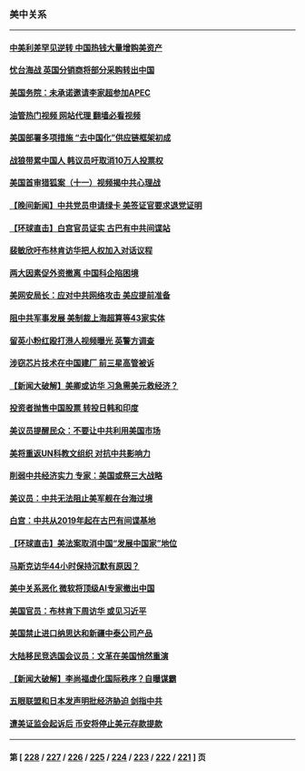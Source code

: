 ### 美中关系
---
#### [中美利差罕见逆转 中国热钱大量增购美资产](../../pages/nf1412576/n14015938.md?06142045) 
#### [忧台海战 英国分销商将部分采购转出中国](../../pages/nf1412576/n14015680.md?06142045) 
#### [美国务院：未承诺邀请李家超参加APEC](../../pages/nf1412576/n14015549.md?06142045) 
#### [油管热门视频 网站代理 翻墙必看视频](http://138.2.39.72:81/youtube.html?epic-marker?06142045)
#### [美国部署多项措施 “去中国化”供应链框架初成](../../pages/nf1412576/n14015493.md?06142045) 
#### [战狼带累中国人 韩议员吁取消10万人投票权](../../pages/nf1412576/n14015413.md?06142045) 
#### [美国首审猎狐案（十一）视频揭中共心理战](../../pages/nf1412576/n14015009.md?06142045) 
#### [【晚间新闻】中共党员申请绿卡 美签证官要求退党证明](../../pages/nf1412576/n14015135.md?06142045) 
#### [【环球直击】白宫官员证实 古巴有中共间谍站](../../pages/nf1412576/n14014796.md?06142045) 
#### [裴敏欣吁布林肯访华把人权加入对话议程](../../pages/nf1412576/n14014962.md?06142045) 
#### [两大因素促外资撤离 中国科企陷困境](../../pages/nf1412576/n14014850.md?06142045) 
#### [美网安局长：应对中共网络攻击 美应提前准备](../../pages/nf1412576/n14014774.md?06142045) 
#### [阻中共军事发展 美制裁上海超算等43家实体](../../pages/nf1412576/n14014789.md?06142045) 
#### [留英小粉红殴打港人视频曝光 英警方调查](../../pages/nf1412576/n14014733.md?06142045) 
#### [涉窃芯片技术在中国建厂 前三星高管被诉](../../pages/nf1412576/n14014724.md?06142045) 
#### [【新闻大破解】美卿或访华 习急需美元救经济？](../../pages/nf1412576/n14014752.md?06142045) 
#### [投资者抛售中国股票 转投日韩和印度](../../pages/nf1412576/n14014696.md?06142045) 
#### [美议员提醒民众：不要让中共利用美国市场](../../pages/nf1412576/n14014578.md?06142045) 
#### [美将重返UN科教文组织 对抗中共影响力](../../pages/nf1412576/n14014355.md?06142045) 
#### [削弱中共经济实力 专家：美国或祭三大战略](../../pages/nf1412576/n14014108.md?06142045) 
#### [美议员：中共无法阻止美军舰在台海过境](../../pages/nf1412576/n14014170.md?06142045) 
#### [白宫：中共从2019年起在古巴有间谍基地](../../pages/nf1412576/n14013849.md?06142045) 
#### [【环球直击】美法案取消中国“发展中国家”地位](../../pages/nf1412576/n14013329.md?06142045) 
#### [马斯克访华44小时保持沉默有原因？](../../pages/nf1412576/n14013660.md?06142045) 
#### [美中关系恶化 微软将顶级AI专家撤出中国](../../pages/nf1412576/n14013569.md?06142045) 
#### [美国官员：布林肯下周访华 或见习近平](../../pages/nf1412576/n14013392.md?06142045) 
#### [美国禁止进口纳思达和新疆中泰公司产品](../../pages/nf1412576/n14013388.md?06142045) 
#### [大陆移民竞选国会议员：文革在美国悄然重演](../../pages/nf1412576/n14012813.md?06142045) 
#### [【新闻大破解】李尚福虚化国际秩序？自曝谋霸](../../pages/nf1412576/n14013214.md?06142045) 
#### [五眼联盟和日本发声明批经济胁迫 剑指中共](../../pages/nf1412576/n14013308.md?06142045) 
#### [遭美证监会起诉后 币安将停止美元存款提款](../../pages/nf1412576/n14013219.md?06142045) 

---
#### 第 [ [228](./228.md?06142045) / [227](./227.md?06142045) / [226](./226.md?06142045) / [225](./225.md?06142045) / [224](./224.md?06142045) / [223](./223.md?06142045) / [222](./222.md?06142045) / [221](./221.md?06142045) ] 页
